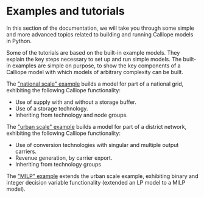 # Examples and tutorials

In this section of the documentation, we will take you through some simple and more advanced topics related to building and running Calliope models in Python.

Some of the tutorials are based on the built-in example models.
They explain the key steps necessary to set up and run simple models.
The built-in examples are simple on purpose, to show the key components of a Calliope model with which models of arbitrary complexity can be built.

The ["national scale" example](national_scale/index.md) builds a model for part of a national grid, exhibiting the following Calliope functionality:

* Use of supply with and without a storage buffer.
* Use of a storage technology.
* Inheriting from technology and node groups.

The ["urban scale" example](urban_scale/index.md) builds a model for part of a district network, exhibiting the following Calliope functionality:

* Use of conversion technologies with singular and multiple output carriers.
* Revenue generation, by carrier export.
* Inheriting from technology groups

The ["MILP" example](milp/index.md) extends the urban scale example, exhibiting binary and integer decision variable functionality (extended an LP model to a MILP model).
